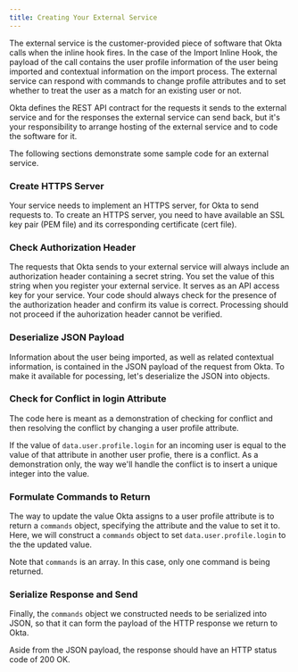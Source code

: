 ```yaml
---
title: Creating Your External Service
---
```


The external service is the customer-provided piece of software that Okta calls when the inline hook fires. In the case of the Import Inline Hook, the payload of the call contains the user profile information of the user being imported and contextual information on the import process. The external service can respond with commands to change profile attributes and to set whether to treat the user as a match for an existing user or not.

Okta defines the REST API contract for the requests it sends to the external service and for the responses the external service can send back, but it's your responsibility to arrange hosting of the external service and to code the software for it.

The following sections demonstrate some sample code for an external service.

### Create HTTPS Server

Your service needs to implement an HTTPS server, for Okta to send requests to. To create an HTTPS server, you need to have available an SSL key pair (PEM file) and its corresponding certificate (cert file).

<StackSelector snippet="create-https"/>

### Check Authorization Header

The requests that Okta sends to your external service will always include an authorization header containing a secret string. You set the value of this string when you register your external service. It serves as an API access key for your service. Your code should always check for the presence of the authorization header and confirm its value is correct. Processing should not proceed if the auhorization header cannot be verified.

<StackSelector snippet="check-auth"/>

### Deserialize JSON Payload

Information about the user being imported, as well as related contextual information, is contained in the JSON payload of the request from Okta. To make it available for pocessing, let's deserialize the JSON into objects.

<StackSelector snippet="deserialize"/>


### Check for Conflict in login Attribute

The code here is meant as a demonstration of checking for conflict and then resolving the conflict by changing a user profile attribute.

If the value of `data.user.profile.login` for an incoming user is equal to the value of that attribute in another user profie, there is a conflict. As a demonstration only, the way we'll handle the conflict is to insert a unique integer into the value.

<StackSelector snippet="detect-conflict"/>

### Formulate Commands to Return

The way to update the value Okta assigns to a user profile attribute is to return a `commands` object, specifying the attribute and the value to set it to. Here, we will construct a `commands` object to set `data.user.profile.login` to the the updated value. 

<StackSelector snippet="construct-commands-object"/>

Note that `commands` is an array. In this case, only one command is being returned. 

### Serialize Response and Send

Finally, the `commands` object we constructed needs to be serialized into JSON, so that it can form the payload of the HTTP response we return to Okta.

<StackSelector snippet="serialize"/>

Aside from the JSON payload, the response should have an HTTP status code of 200 OK.

<NextSectionLink />

